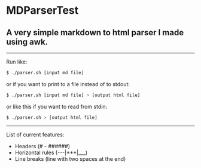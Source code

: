 # MDParserTest
## A very simple markdown to html parser I made using awk.

---
Run like:
```sh
$ ./parser.sh [input md file]
```
or if you want to print to a file instead of to stdout:
```sh
$ ./parser.sh [input md file] > [output html file]
```
or like this if you want to read from stdin:
```sh
$ ./parser.sh > [output html file]
```
---

List of current features:  
- Headers (# - ######)
- Horizontal rules (---|\*\*\*|\_\_\_)
- Line breaks (line with two spaces at the end)

